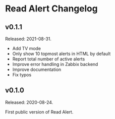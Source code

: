 Read Alert Changelog
====================

v0.1.1
------

Released: 2021-08-31.

 - Add TV mode
 - Only show 10 topmost alerts in HTML by default
 - Report total number of active alerts
 - Improve error handling in Zabbix backend
 - Improve documentation
 - Fix typos


v0.1.0
------

Released: 2020-08-24.

First public version of Read Alert.
